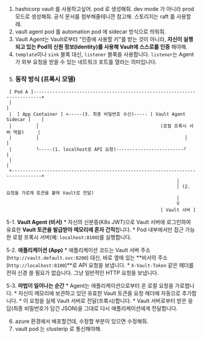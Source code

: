 1. hashicorp vault 를 사용하고싶어. pod 로 생성해줘. dev mode 가 아니라 prod 모드로 생성해줘. 공식 문서를 첨부해줄테니깐 참고해. 스토리지는 raft 를 사용할래. 
2. vault agent pod 를 automation pod 에 sidecar 방식으로 띄워줘.
3. Vault Agent는 Vault로부터 "인증에 사용할 키"를 받는 것이 아니라, **자신이 실행되고 있는 Pod의 신원 정보(Identity)를 사용해 Vault에 스스로를 인증** 해야해.
4. `template`이나 `sink` 블록 대신, `listener` 블록을 사용합니다. `listener`는 Agent가 외부 요청을 받을 수 있는 네트워크 포트를 열라는 의미입니다.
5. ### 동작 방식 (프록시 모델)

```
 [ Pod A ]-------------------------------------------------------------------------+
 |                                                                                 |
 |  [ App Container ] <-----(3. 최종 비밀번호 수신)----- [ Vault Agent Sidecar ]    |
 |         │                                             (로컬 프록시 서버 역할)     |
 |         │                                                      │                |
 |         └-----(1. localhost로 API 요청)-------------------------┘                |
 |                                                                                 |
 +---------------------------------------------------------------------------------+
                                                               │
                                                               │ (2. 요청을 가로채 토큰을 붙여 Vault로 전달)
                                                               │
                                                               V
                                                         [ Vault 서버 ]
```

5-1.  **Vault Agent (비서)**
    *   자신의 신분증(K8s JWT)으로 Vault 서버에 로그인하여 유효한 **Vault 토큰을 발급받아 메모리에 혼자 간직**합니다.
    *   Pod 내부에서만 접근 가능한 로컬 프록시 서버(예: `localhost:8100`)를 실행합니다.

5-2.  **애플리케이션 (App)**
    *   애플리케이션 코드는 Vault 서버 주소(`http://vault.default.svc:8200`) 대신, 바로 옆에 있는 **비서의 주소(`http://localhost:8100`)**로 API 요청을 보냅니다.
    *   `X-Vault-Token` 같은 헤더를 전혀 신경 쓸 필요가 없습니다. 그냥 일반적인 HTTP 요청을 보냅니다.

5-3.  **마법이 일어나는 순간**
    *   Agent는 애플리케이션으로부터 온 로컬 요청을 가로챕니다.
    *   자신이 메모리에 보관하고 있던 유효한 Vault 토큰을 요청 헤더에 자동으로 추가합니다.
    *   이 요청을 실제 Vault 서버로 전달(프록시)합니다.
    *   Vault 서버로부터 받은 응답(최종 비밀번호가 담긴 JSON)을 그대로 다시 애플리케이션에게 전달합니다.
  
  
6. azure 환경에서 배포할건데, 수정할 부분이 있으면 수정해줘.
7. vault pod 는 clusterip 로 통신해야해.

  